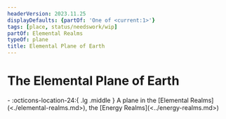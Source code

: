 ```yaml
---
headerVersion: 2023.11.25
displayDefaults: {partOf: 'One of <current:1>'}
tags: [place, status/needswork/wip]
partOf: Elemental Realms
typeOf: plane
title: Elemental Plane of Earth
---
```

# The Elemental Plane of Earth
<div class="grid cards ext-narrow-margin ext-one-column" markdown>
-    :octicons-location-24:{ .lg .middle } A plane in the [Elemental Realms](<./elemental-realms.md>), the [Energy Realms](<../energy-realms.md>)  
</div>



